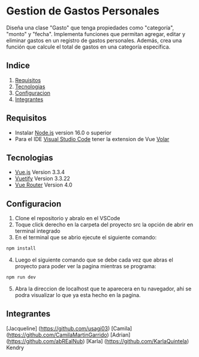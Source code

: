 # Gestion de Gastos Personales
Diseña una clase "Gasto" que tenga propiedades como "categoría", "monto" y "fecha". 
Implementa funciones que permitan agregar, editar y eliminar gastos en un registro 
de gastos personales. Además, crea una función que calcule el total de gastos en 
una categoría específica.
## Indice

1. [Requisitos](#requisitos)
2. [Tecnologias](#tecnologias)
3. [Configuracion](#configuracion)
4. [Integrantes](#integrantes)

## Requisitos
* Instalar [Node.js](https://nodejs.org/) version 16.0 o superior
* Para el IDE [Visual Studio Code](https://code.visualstudio.com/) tener la extension de Vue [Volar](https://marketplace.visualstudio.com/items?itemName=Vue.volar)

## Tecnologias

* [Vue.js](https://vuejs.org/) Version 3.3.4
* [Vuetify](https://vuetifyjs.com/) Version 3.3.22
* [Vue Router](https://router.vuejs.org) Version 4.0

## Configuracion

1. Clone el repositorio y abralo en el VSCode
2. Toque click derecho en la carpeta del proyecto src la opción de abrir en terminal integrado
3. En el terminal que se abrio ejecute el siguiente comando: 

```sh
npm install
```
4. Luego el siguiente comando que se debe cada vez que abras el proyecto para poder ver la pagina mientras se programa:

```sh
npm run dev
```
5. Abra la direccion de localhost que te aparecera en tu navegador, ahi se podra visualizar lo que ya esta hecho en la pagina.


## Integrantes

[Jacqueline] (https://github.com/usagi03)
[Camila] (https://github.com/CamilaMartinGarrido)
[Adrian] (https://github.com/abREalNub)
[Karla] (https://github.com/KarlaQuintela)
Kendry